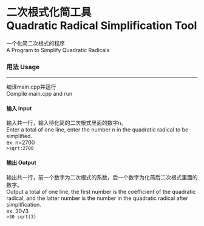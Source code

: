 # 二次根式化简工具<br>Quadratic Radical Simplification Tool
 一个化简二次根式的程序<br>A Program to Simplify Quadratic Radicals
### 用法 Usage
***
编译main.cpp并运行<br>Compile main.cpp and run
#### 输入 Input
输入共一行，输入待化简的二次根式里面的数字n。<br>Enter a total of one line, enter the number n in the quadratic radical to be simplified.<br>
ex. n=2700<br>`>sqrt:2700`
#### 输出 Output
输出共一行，前一个数字为二次根式的系数，后一个数字为化简后二次根式里面的数字。<br>Output a total of one line, the first number is the coefficient of the quadratic radical, and the latter number is the number in the quadratic radical after simplification.<br>
ex. 30√3<br>`>30 sqrt(3)`